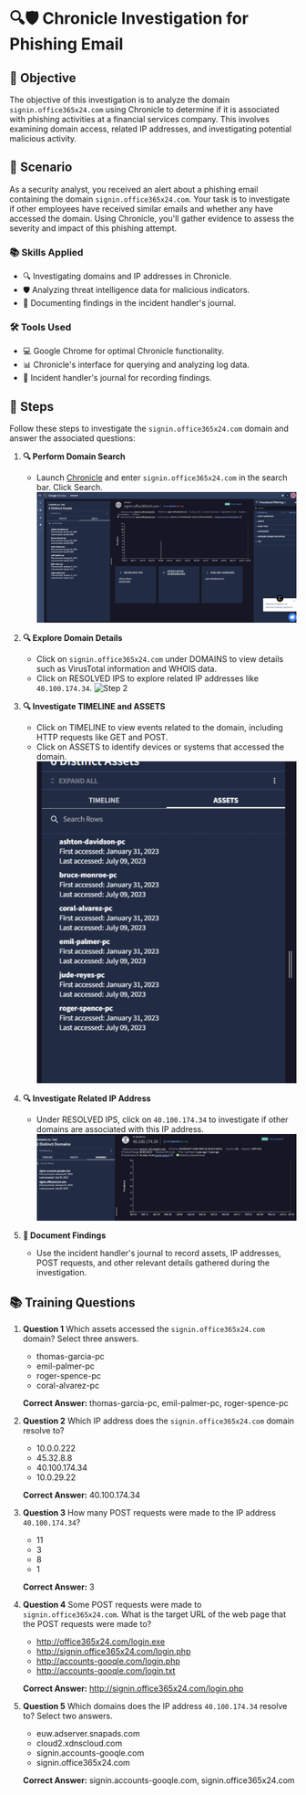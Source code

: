 # 🔍🛡️ Chronicle Investigation for Phishing Email

## 🎯 Objective
The objective of this investigation is to analyze the domain `signin.office365x24.com` using Chronicle to determine if it is associated with phishing activities at a financial services company. This involves examining domain access, related IP addresses, and investigating potential malicious activity.

## 📖 Scenario
As a security analyst, you received an alert about a phishing email containing the domain `signin.office365x24.com`. Your task is to investigate if other employees have received similar emails and whether any have accessed the domain. Using Chronicle, you'll gather evidence to assess the severity and impact of this phishing attempt.

### 📚 Skills Applied
- 🔍 Investigating domains and IP addresses in Chronicle.
- 🛡️ Analyzing threat intelligence data for malicious indicators.
- 📝 Documenting findings in the incident handler's journal.

### 🛠️ Tools Used
- 💻 Google Chrome for optimal Chronicle functionality.
- 📊 Chronicle's interface for querying and analyzing log data.
- 📝 Incident handler's journal for recording findings.

## 📝 Steps
Follow these steps to investigate the `signin.office365x24.com` domain and answer the associated questions:

1. **🔍 Perform Domain Search**
   - Launch [Chronicle](https://chronicle.security) and enter `signin.office365x24.com` in the search bar. Click Search.
   ![Step 1](1.png)

2. **🔍 Explore Domain Details**
   - Click on `signin.office365x24.com` under DOMAINS to view details such as VirusTotal information and WHOIS data.
   - Click on RESOLVED IPS to explore related IP addresses like `40.100.174.34`.
   ![Step 2](2.png)

3. **🔍 Investigate TIMELINE and ASSETS**
   - Click on TIMELINE to view events related to the domain, including HTTP requests like GET and POST.
   - Click on ASSETS to identify devices or systems that accessed the domain.
   ![Step 3](3.png)

4. **🔍 Investigate Related IP Address**
   - Under RESOLVED IPS, click on `40.100.174.34` to investigate if other domains are associated with this IP address.
   ![Step 4](4.png)

5. **📝 Document Findings**
   - Use the incident handler's journal to record assets, IP addresses, POST requests, and other relevant details gathered during the investigation.

## 📚 Training Questions

1. **Question 1**
   Which assets accessed the `signin.office365x24.com` domain? Select three answers.
   - thomas-garcia-pc
   - emil-palmer-pc
   - roger-spence-pc
   - coral-alvarez-pc

   **Correct Answer:** thomas-garcia-pc, emil-palmer-pc, roger-spence-pc

2. **Question 2**
   Which IP address does the `signin.office365x24.com` domain resolve to?
   - 10.0.0.222
   - 45.32.8.8
   - 40.100.174.34
   - 10.0.29.22

   **Correct Answer:** 40.100.174.34

3. **Question 3**
   How many POST requests were made to the IP address `40.100.174.34`?
   - 11
   - 3
   - 8
   - 1

   **Correct Answer:** 3

4. **Question 4**
   Some POST requests were made to `signin.office365x24.com`. What is the target URL of the web page that the POST requests were made to?
   - http://office365x24.com/login.exe
   - http://signin.office365x24.com/login.php
   - http://accounts-gooqle.com/login.php
   - http://accounts-gooqle.com/login.txt

   **Correct Answer:** http://signin.office365x24.com/login.php

5. **Question 5**
   Which domains does the IP address `40.100.174.34` resolve to? Select two answers.
   - euw.adserver.snapads.com
   - cloud2.xdnscloud.com
   - signin.accounts-gooqle.com
   - signin.office365x24.com

   **Correct Answer:** signin.accounts-gooqle.com, signin.office365x24.com

